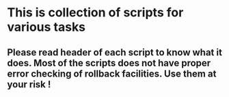 # This is collection of scripts for various tasks
## Please read header of each script to know what it does. Most of the scripts does not have proper error checking of rollback facilities. Use them at your risk !
